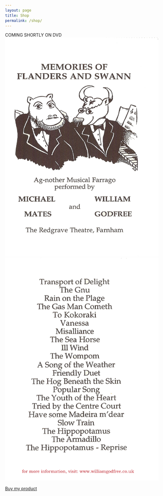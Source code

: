 ```yaml
---
layout: page
title: Shop
permalink: /shop/
---
```

COMING SHORTLY ON DVD
![F&S DVD Front Cover](assets/F&S_DVD_Cover_Front.png)
![F&S DVD Back Cover](assets/F&S_DVD_Cover_Back.png)
<script src="https://gumroad.com/js/gumroad.js"></script>
<a class="gumroad-button" href="https://gum.co/pEQHV">Buy my product</a>
